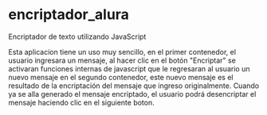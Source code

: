 # encriptador_alura
Encriptador de texto utilizando JavaScript

Esta aplicacion tiene un uso muy sencillo, en el primer contenedor, el usuario ingresara un mensaje, al hacer clic en el botón "Encriptar" se activaran funciones internas de javascript que le regresaran al usuario un nuevo mensaje en el segundo contenedor, este nuevo mensaje es el resultado de la encriptación del mensaje que ingreso originalmente.
Cuando ya se alla generado el mensaje encriptado, el usuario podrá desencriptar el mensaje haciendo clic en el siguiente boton.
